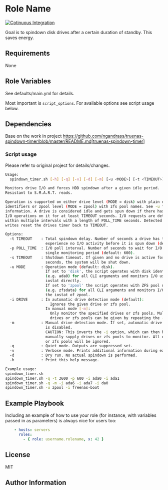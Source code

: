Role Name
=========
[![Cotinuous Integration](https://github.com/smougenot/disk-spindown-service/actions/workflows/ci.yml/badge.svg)](https://github.com/smougenot/disk-spindown-service/actions/workflows/ci.yml)

Goal is to spindown disk drives after a certain duration of standby. This saves energy.

Requirements
------------

None

Role Variables
--------------

See defaults/main.yml for details.

Most important is `script_options`. For available options see script usage below.

Dependencies
------------

Base on the work in
project https://github.com/ngandrass/truenas-spindown-timer/blob/master/README.md[truenas-spindown-timer]

### Script usage

Please refer to original project for details/changes.

```bash
Usage:
  spindown_timer.sh [-h] [-q] [-v] [-d] [-m] [-u <MODE>] [-t <TIMEOUT>] [-p <POLL_TIME>] [-i <DRIVE>] [-s <TIMEOUT>]

Monitors drive I/O and forces HDD spindown after a given idle period.
Resistant to S.M.A.R.T. reads.

Operation is supported on either drive level (MODE = disk) with plain device
identifiers or zpool level (MODE = zpool) with zfs pool names. See -u for more
information. A drive is considered idle and gets spun down if there has been no
I/O operations on it for at least TIMEOUT seconds. I/O requests are detected
within multiple intervals with a length of POLL_TIME seconds. Detected reads or
writes reset the drives timer back to TIMEOUT.

Options:
  -t TIMEOUT    : Total spindown delay. Number of seconds a drive has to
                  experience no I/O activity before it is spun down (default: 3600).
  -p POLL_TIME  : I/O poll interval. Number of seconds to wait for I/O during a
                  single monitoring period (default: 600).
  -s TIMEOUT    : Shutdown timeout. If given and no drive is active for TIMEOUT
                  seconds, the system will be shut down.
  -u MODE       : Operation mode (default: disk).
                  If set to 'disk', the script operates with disk identifiers
                  (e.g. ada0) for all CLI arguments and monitors I/O using
                  iostat directly.
                  If set to 'zpool' the script operates with ZFS pool names
                  (e.g. zfsdata) for all CLI arguments and monitors I/O using
                  the iostat of zpool.
  -i DRIVE      : In automatic drive detection mode (default):
                    Ignores the given drive or zfs pool.
                  In manual mode [-m]:
                    Only monitor the specified drives or zfs pools. Multiple
                    drives or zfs pools can be given by repeating the -i option.
  -m            : Manual drive detection mode. If set, automatic drive detection
                  is disabled.
                  CAUTION: This inverts the -i option, which can then be used to
                  manually supply drives or zfs pools to monitor. All other drives
                  or zfs pools will be ignored.
  -q            : Quiet mode. Outputs are suppressed set.
  -v            : Verbose mode. Prints additional information during execution.
  -d            : Dry run. No actual spindown is performed.
  -h            : Print this help message.

Example usage:
spindown_timer.sh
spindown_timer.sh -q -t 3600 -p 600 -i ada0 -i ada1
spindown_timer.sh -q -m -i ada6 -i ada7 -i da0
spindown_timer.sh -u zpool -i freenas-boot
```

Example Playbook
----------------

Including an example of how to use your role (for instance, with variables passed in as parameters) is always nice for
users too:

```yaml
    - hosts: servers
      roles:
        - { role: username.rolename, x: 42 }
```

License
-------

MIT

Author Information
------------------
